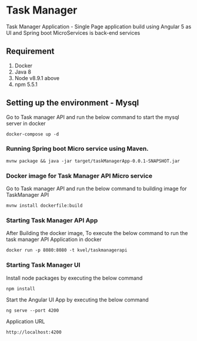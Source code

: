 # Task Manager
Task Manager Application - Single Page application build using Angular 5 as UI and Spring boot MicroServices is back-end services

## Requirement
1. Docker
2. Java 8
3. Node v8.9.1 above
4. npm 5.5.1 

## Setting up the environment - Mysql 
Go to Task manager API and run the below command to start the mysql server in docker

```
docker-compose up -d
```

### Running Spring boot Micro service using Maven.
```
mvnw package && java -jar target/taskManagerApp-0.0.1-SNAPSHOT.jar
```

### Docker image for Task Manager API Micro service
Go to Task manager API and run the below command to building image for TaskManager API

```
mvnw install dockerfile:build
```

### Starting Task Manager API App
After Building the docker image, To execute the below command to run the task manager API Application in docker 

```
docker run -p 8080:8080 -t kvel/taskmanagerapi
```

### Starting Task Manager UI

Install node packages by executing the below command

```
npm install
```

Start the Angular UI App by executing the below command

```
ng serve --port 4200
```

Application URL 

```
http://localhost:4200
```
